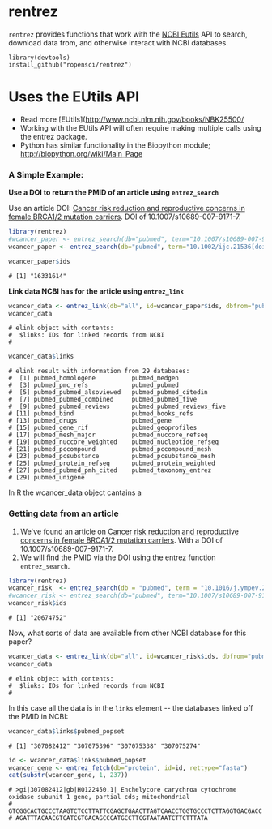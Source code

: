 rentrez
=======

`rentrez` provides functions that work with the [NCBI Eutils](http://www.ncbi.nlm.nih.gov/books/NBK25500/) API to search, download data from, and otherwise interact with NCBI databases.

    library(devtools)
    install_github("ropensci/rentrez")

Uses the EUtils API
===================

-   Read more \[EUtils\](<http://www.ncbi.nlm.nih.gov/books/NBK25500/>
-   Working with the EUtils API will often require making multiple calls using the entrez package.
-   Python has similar functionality in the Biopython module; <http://biopython.org/wiki/Main_Page>

### A Simple Example:

**Use a DOI to return the PMID of an article using `entrez_search`**

Use an article DOI: [Cancer risk reduction and reproductive concerns in female BRCA1/2 mutation carriers](http://dx.doi.org/10.1007/s10689-007-9171-7). DOI of 10.1007/s10689-007-9171-7.

``` r
library(rentrez)
#wcancer_paper <- entrez_search(db="pubmed", term="10.1007/s10689-007-9171-7[doi]")
wcancer_paper <- entrez_search(db="pubmed", term="10.1002/ijc.21536[doi]")

wcancer_paper$ids
```

    # [1] "16331614"

**Link data NCBI has for the article using `entrez_link`**

``` r
wcancer_data <- entrez_link(db="all", id=wcancer_paper$ids, dbfrom="pubmed")
wcancer_data
```

    # elink object with contents:
    #  $links: IDs for linked records from NCBI
    # 

``` r
wcancer_data$links
```

    # elink result with information from 29 databases:
    #  [1] pubmed_homologene          pubmed_medgen             
    #  [3] pubmed_pmc_refs            pubmed_pubmed             
    #  [5] pubmed_pubmed_alsoviewed   pubmed_pubmed_citedin     
    #  [7] pubmed_pubmed_combined     pubmed_pubmed_five        
    #  [9] pubmed_pubmed_reviews      pubmed_pubmed_reviews_five
    # [11] pubmed_bind                pubmed_books_refs         
    # [13] pubmed_drugs               pubmed_gene               
    # [15] pubmed_gene_rif            pubmed_geoprofiles        
    # [17] pubmed_mesh_major          pubmed_nuccore_refseq     
    # [19] pubmed_nuccore_weighted    pubmed_nucleotide_refseq  
    # [21] pubmed_pccompound          pubmed_pccompound_mesh    
    # [23] pubmed_pcsubstance         pubmed_pcsubstance_mesh   
    # [25] pubmed_protein_refseq      pubmed_protein_weighted   
    # [27] pubmed_pubmed_pmh_cited    pubmed_taxonomy_entrez    
    # [29] pubmed_unigene

In R the wcancer\_data object cantains a

### Getting data from an article

1.  We've found an article on [Cancer risk reduction and reproductive concerns in female BRCA1/2 mutation carriers](http://dx.doi.org/10.1007/s10689-007-9171-7). With a DOI of 10.1007/s10689-007-9171-7.
2.  We will find the PMID via the DOI using the entrez function `entrez_search`.

``` r
library(rentrez)
wcancer_risk  <- entrez_search(db = "pubmed", term = "10.1016/j.ympev.2010.07.013[doi]")
#wcancer_risk <- entrez_search(db="pubmed", term="10.1007/s10689-007-9171-7[doi]")
wcancer_risk$ids
```

    # [1] "20674752"

Now, what sorts of data are available from other NCBI database for this paper?

``` r
wcancer_data <- entrez_link(db="all", id=wcancer_risk$ids, dbfrom="pubmed")
wcancer_data
```

    # elink object with contents:
    #  $links: IDs for linked records from NCBI
    # 

In this case all the data is in the `links` element -- the databases linked off the PMID in NCBI:

``` r
wcancer_data$links$pubmed_popset
```

    # [1] "307082412" "307075396" "307075338" "307075274"

``` r
id <- wcancer_data$links$pubmed_popset
wcancer_gene <- entrez_fetch(db="protein", id=id, rettype="fasta")
cat(substr(wcancer_gene, 1, 237))
```

    # >gi|307082412|gb|HQ122450.1| Enchelycore carychroa cytochrome oxidase subunit 1 gene, partial cds; mitochondrial
    # GTCGGCACTGCCCTAAGTCTCCTTATTCGAGCTGAACTTAGTCAACCTGGTGCCCTCTTAGGTGACGACC
    # AGATTTACAACGTCATCGTGACAGCCCATGCCTTCGTAATAATCTTCTTTATA
